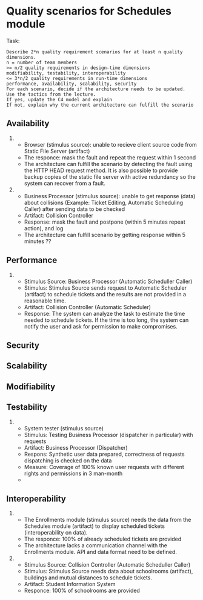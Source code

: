 # Quality scenarios for Schedules module

Task:
```
Describe 2*n quality requirement scenarios for at least n quality dimensions.
n = number of team members
>= n/2 quality requirements in design-time dimensions
modifiability, testability, interoperability
<= 3*n/2 quality requirements in run-time dimensions
performance, availability, scalability, security
For each scenario, decide if the architecture needs to be updated.
Use the tactics from the lecture.
If yes, update the C4 model and explain
If not, explain why the current architecture can fulfill the scenario
```
## Availability
1.  - Browser (stimulus source): unable to recieve client source code from Static File Server (artifact)
    - The responce: mask the fault and repeat the request within 1 second
    - The architecture can fulfill the scenario by detecting the fault using the HTTP HEAD request method. It is also possible to provide backup copies of the static file server with active redundancy so the system can recover from a fault.

2.   - Business Processor (stimulus source): unable to get response (data) about collisions (Example: Ticket Editing, Automatic Scheduling Caller) after sending data to be checked
     - Artifact: Collision Controller
     - Response: mask the fault and postpone (within 5 minutes repeat action), and log
     - The architecture can fulfill scenario by getting response within 5 minutes ??
   
  
## Performance
1.   - Stimulus Source: Business Processor (Automatic Scheduller Caller)
     - Stimulus: Stimulus Source sends request to Automatic Scheduler (artifact) to schedule tickets and the results are not provided in a reasonable time.
     - Artifact: Collision Controller (Automatic Scheduler)
     - Response: The system can analyze the task to estimate the time needed to schedule tickets. If the time is too long, the system can notify the user and ask for permission to make compromises.

## Security
## Scalability
## Modifiability
## Testability
1.   - System tester (stimulus source)
     - Stimulus: Testing Business Processor (dispatcher in particular) with requests
     - Artifact: Business Processor (Dispatcher)
     - Respons: Synthetic user data prepared, correctness of requests dispatching is checked on the data
     - Measure: Coverage of 100% known user requests with different rights and permissions in 3 man-month
     - 
## Interoperability
1.   - The Enrollments module (stimulus source) needs the data from the Schedules module (artifact) to display scheduled tickets (interoperability on data).
     - The responce: 100% of already scheduled tickets are provided
     - The architecture lacks a communication channel with the Enrollments module. API and data format need to be defined.

2.   - Stimulus Source: Collision Controller (Automatic Scheduller Caller)
     - Stimulus: Stimulus Source needs data about schoolrooms (artifact), buildings and mutual distances to schedule tickets.
     - Artifact: Student Information System
     - Responce: 100% of schoolrooms are provided
 

  
